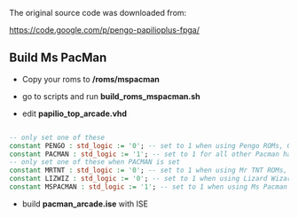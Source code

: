 The original source code was downloaded from:

https://code.google.com/p/pengo-papilioplus-fpga/

## Build Ms PacMan

* Copy your roms to **/roms/mspacman**

* go to scripts and run **build_roms_mspacman.sh**

* edit **papilio_top_arcade.vhd**

```VHDL

-- only set one of these
constant PENGO : std_logic := '0'; -- set to 1 when using Pengo ROMs, 0 otherwise
constant PACMAN : std_logic := '1'; -- set to 1 for all other Pacman hardware games
-- only set one of these when PACMAN is set
constant MRTNT : std_logic := '0'; -- set to 1 when using Mr TNT ROMs, 0 otherwise
constant LIZWIZ : std_logic := '0'; -- set to 1 when using Lizard Wizard ROMs, 0 otherwise
constant MSPACMAN : std_logic := '1'; -- set to 1 when using Ms Pacman ROMs, 0 otherwise

```
* build **pacman_arcade.ise** with ISE


